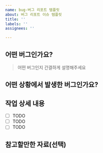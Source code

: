 ```yaml
---
name: bug-버그 리포트 템플릿
about: 버그 리포트 이슈 템플릿
title: ''
labels: ''
assignees: ''

---
```


## 어떤 버그인가요?

> 어떤 버그인지 간결하게 설명해주세요

## 어떤 상황에서 발생한 버그인가요?

> 

## 작업 상세 내용

- [ ] TODO
- [ ] TODO
- [ ] TODO

## 참고할만한 자료(선택)
